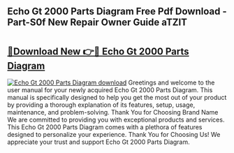 ## Echo Gt 2000 Parts Diagram Free Pdf Download - Part-S0f New Repair Owner Guide aTZIT

# <h2><a href="http://dfiork.blite.top/?on=Echo+Gt+2000+Parts+Diagram">🔗Download New 👉🔴 Echo Gt 2000 Parts Diagram</a></h2>

[![Echo Gt 2000 Parts Diagram download](https://i.imgur.com/lujVjoI.png)](http://dfiork.blite.top/?on=Echo+Gt+2000+Parts+Diagram)
Greetings and welcome to the user manual for your newly acquired Echo Gt 2000 Parts Diagram. This manual is specifically designed to help you get the most out of your product by providing a thorough explanation of its features, setup, usage, maintenance, and problem-solving. Thank You for Choosing Brand Name We are committed to providing you with exceptional products and services. This Echo Gt 2000 Parts Diagram comes with a plethora of features designed to personalize your experience. Thank You for Choosing Us! We appreciate your trust and support Echo Gt 2000 Parts Diagram.
